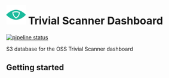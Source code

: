 # <img src=".repo/assets/icon-512x512.png"  width="52" height="52"> Trivial Scanner Dashboard

[![pipeline status](https://gitlab.com/trivialsec/trivialscan-dashboard/badges/main/pipeline.svg)](https://gitlab.com/trivialsec/trivialscan-dashboard/commits/main)

S3 database for the OSS Trivial Scanner dashboard

## Getting started

